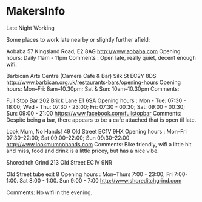 MakersInfo
==========
Late Night Working

Some places to work late nearby or slightly further afield: 

Aobaba
57 Kingsland Road,
E2 8AG
http://www.aobaba.com
Opening hours: Daily 11am - 11pm
Comments : Open late, really quiet, decent enough wifi. 

Barbican Arts Centre (Camera Cafe & Bar)
Silk St
EC2Y 8DS
http://www.barbican.org.uk/restaurants-bars/opening-hours
Opening hours: Mon–Fri: 8am–10.30pm; Sat & Sun: 10am–10.30pm
Comments: 

Full Stop Bar 
202 Brick Lane
E1 6SA 
Opening hours :  Mon - Tue: 07:30 - 18:00; Wed - Thu: 07:30 - 23:00; Fri: 07:30 - 00:30; Sat: 09:00 - 00:30; Sun: 09:00 - 21:00
https://www.facebook.com/fullstopbar
Comments: Despite being a bar, there appears to be a cafe attached that is open til late.

Look Mum, No Hands!
49 Old Street
EC1V 9HX
Opening hours : Mon–Fri  07:30–22:00; Sat  09:00–22:00; Sun  09:30–22:00
http://www.lookmumnohands.com
Comments: Bike friendly, wifi a little hit and miss, food and drink is a little pricey, but has a nice vibe.

Shoreditch Grind
213 Old Street
EC1V 9NR

Old  Street tube exit 8
Opening hours : Mon–Thurs 7:00 - 23:00; Fri 7:00- 1:00.
Sat 8:00 - 1:00. Sun 9:00 - 7:00
http://www.shoreditchgrind.com

Comments: No wifi in the evening.
